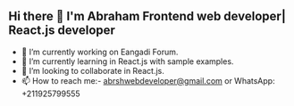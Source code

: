 ## Hi there 👋 I'm Abraham Frontend web developer| React.js developer

- 🔭 I’m currently working on Eangadi Forum.
- 🌱 I’m currently learning in React.js with sample examples.
- 👯 I’m looking to collaborate in React.js.
- 📫 How to reach me:- abrshwebdeveloper@gmail.com or WhatsApp: +211925799555

<!--
**abrshz/abrshz** is a ✨ _special_ ✨ repository because its `README.md` (this file) appears on your GitHub profile.

Here are some ideas to get you started:

- 🔭 I’m currently working on ...
- 🌱 I’m currently learning ...
- 👯 I’m looking to collaborate on ...
- 🤔 I’m looking for help with ...
- 💬 Ask me about ...
- 📫 How to reach me: ...
- 😄 Pronouns: ...
- ⚡ Fun fact: ...
-->
